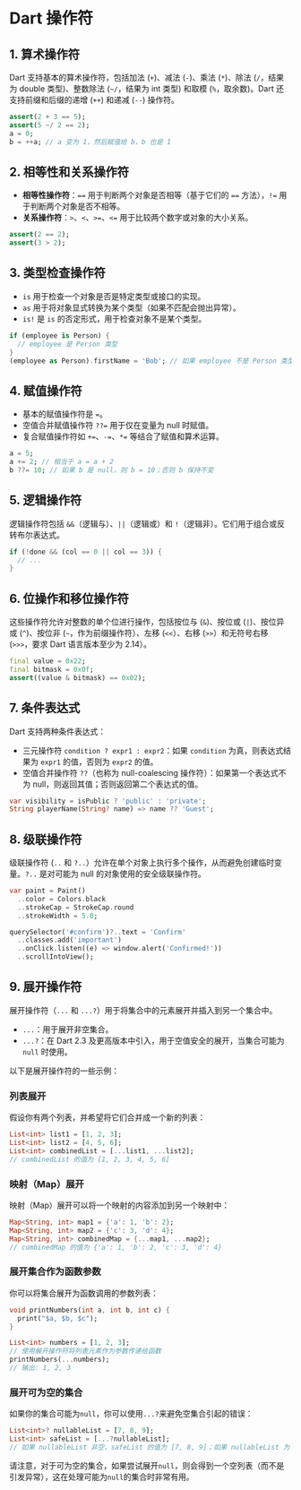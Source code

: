 # Dart 操作符

## 1. 算术操作符

Dart 支持基本的算术操作符，包括加法 (`+`)、减法 (`-`)、乘法 (`*`)、除法 (`/`，结果为 double 类型)、整数除法 (`~/`，结果为 int 类型) 和取模 (`%`，取余数)。Dart 还支持前缀和后缀的递增 (`++`) 和递减 (`--`) 操作符。

```dart
assert(2 + 3 == 5);
assert(5 ~/ 2 == 2);
a = 0;
b = ++a; // a 变为 1，然后赋值给 b，b 也是 1
```

## 2. 相等性和关系操作符

- **相等性操作符**：`==` 用于判断两个对象是否相等（基于它们的 `==` 方法），`!=` 用于判断两个对象是否不相等。
- **关系操作符**：`>`、`<`、`>=`、`<=` 用于比较两个数字或对象的大小关系。

```dart
assert(2 == 2);
assert(3 > 2);
```

## 3. 类型检查操作符

- `is` 用于检查一个对象是否是特定类型或接口的实现。
- `as` 用于将对象显式转换为某个类型（如果不匹配会抛出异常）。
- `is!` 是 `is` 的否定形式，用于检查对象不是某个类型。

```dart
if (employee is Person) {
  // employee 是 Person 类型
}
(employee as Person).firstName = 'Bob'; // 如果 employee 不是 Person 类型，这里会抛出异常
```

## 4. 赋值操作符

- 基本的赋值操作符是 `=`。
- 空值合并赋值操作符 `??=` 用于仅在变量为 null 时赋值。
- 复合赋值操作符如 `+=`、`-=`、`*=` 等结合了赋值和算术运算。

```dart
a = 5;
a += 2; // 相当于 a = a + 2
b ??= 10; // 如果 b 是 null，则 b = 10；否则 b 保持不变
```

## 5. 逻辑操作符

逻辑操作符包括 `&&`（逻辑与）、`||`（逻辑或）和 `!`（逻辑非）。它们用于组合或反转布尔表达式。

```dart
if (!done && (col == 0 || col == 3)) {
  // ...
}
```

## 6. 位操作和移位操作符

这些操作符允许对整数的单个位进行操作，包括按位与 (`&`)、按位或 (`|`)、按位异或 (`^`)、按位非 (`~`，作为前缀操作符）、左移 (`<<`）、右移 (`>>`）和无符号右移 (`>>>`，要求 Dart 语言版本至少为 2.14）。

```dart
final value = 0x22;
final bitmask = 0x0f;
assert((value & bitmask) == 0x02);
```

## 7. 条件表达式

Dart 支持两种条件表达式：

- 三元操作符 `condition ? expr1 : expr2`：如果 `condition` 为真，则表达式结果为 `expr1` 的值，否则为 `expr2` 的值。
- 空值合并操作符 `??`（也称为 null-coalescing 操作符）：如果第一个表达式不为 null，则返回其值；否则返回第二个表达式的值。

```dart
var visibility = isPublic ? 'public' : 'private';
String playerName(String? name) => name ?? 'Guest';
```

## 8. 级联操作符

级联操作符 (`..` 和 `?..`）允许在单个对象上执行多个操作，从而避免创建临时变量。`?..` 是对可能为 null 的对象使用的安全级联操作符。

```dart
var paint = Paint()
  ..color = Colors.black
  ..strokeCap = StrokeCap.round
  ..strokeWidth = 5.0;

querySelector('#confirm')?..text = 'Confirm'
  ..classes.add('important')
  ..onClick.listen((e) => window.alert('Confirmed!'))
  ..scrollIntoView();
```

## 9. 展开操作符

展开操作符（`...` 和 `...?`）用于将集合中的元素展开并插入到另一个集合中。

- `...`：用于展开非空集合。
- `...?`：在 Dart 2.3 及更高版本中引入，用于空值安全的展开，当集合可能为 `null` 时使用。

以下是展开操作符的一些示例：

### 列表展开

假设你有两个列表，并希望将它们合并成一个新的列表：

```dart
List<int> list1 = [1, 2, 3];
List<int> list2 = [4, 5, 6];
List<int> combinedList = [...list1, ...list2];
// combinedList 的值为 [1, 2, 3, 4, 5, 6]
```

### 映射（Map）展开

映射（Map）展开可以将一个映射的内容添加到另一个映射中：

```dart
Map<String, int> map1 = {'a': 1, 'b': 2};
Map<String, int> map2 = {'c': 3, 'd': 4};
Map<String, int> combinedMap = {...map1, ...map2};
// combinedMap 的值为 {'a': 1, 'b': 2, 'c': 3, 'd': 4}
```

### 展开集合作为函数参数

你可以将集合展开为函数调用的参数列表：

```dart
void printNumbers(int a, int b, int c) {
  print("$a, $b, $c");
}

List<int> numbers = [1, 2, 3];
// 使用展开操作符将列表元素作为参数传递给函数
printNumbers(...numbers);
// 输出: 1, 2, 3
```

### 展开可为空的集合

如果你的集合可能为`null`，你可以使用`...?`来避免空集合引起的错误：

```dart
List<int>? nullableList = [7, 8, 9];
List<int> safeList = [...?nullableList];
// 如果 nullableList 非空，safeList 的值为 [7, 8, 9]；如果 nullableList 为 null，则 safeList 为空列表 []
```

请注意，对于可为空的集合，如果尝试展开`null`，则会得到一个空列表（而不是引发异常），这在处理可能为`null`的集合时非常有用。
